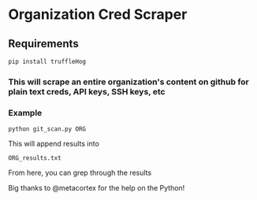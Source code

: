 # Organization Cred Scraper

## Requirements

```python
pip install truffleHog
```

### This will scrape an entire organization's content on github for plain text creds, API keys, SSH keys, etc

### Example

```
python git_scan.py ORG
```

This will append results into

```
ORG_results.txt
```

From here, you can grep through the results

Big thanks to @metacortex for the help on the Python!
